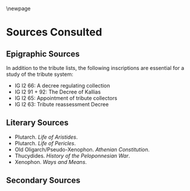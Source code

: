 


\newpage

# Sources Consulted #


## Epigraphic Sources ##

In addition to the tribute lists, the following inscriptions are essential for a study of the tribute system:

- IG I2 66:  A decree regulating collection
- IG I2 91 + 92:  The Decree of Kallias
- IG I2 65: Appointment of tribute collectors
- IG I2 63: Tribute reassessment Decree

## Literary Sources ##

- Plutarch. *Life of Aristides*.
- Plutarch. *Life of Pericles*. 
- Old Oligarch/Pseudo-Xenophon.  *Athenian Constitution*.
- Thucydides. *History of the Peloponnesian War*.
- Xenophon. *Ways and Means*. 

## Secondary Sources ##

